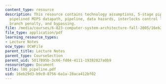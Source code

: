 ```yaml
---
content_type: resource
description: This resource contains technology assumptions, 5-stage pipelined execution,
  pipelined MIPS datapath, pipeline, data hazards, interlocks control logic, jumps,
  branch penalty, and bypassing.
file: /media/courses/6-823-computer-system-architecture-fall-2005/16eb29d3b9c087566a1a28aca412bf02_l06_pipeline.pdf
file_type: application/pdf
learning_resource_types:
- Lecture Notes
ocw_type: OCWFile
parent_title: Lecture Notes
parent_type: CourseSection
parent_uid: 5017895b-3c66-fd04-4111-19382827a0b9
resourcetype: Document
title: l06_pipeline.pdf
uid: 16eb29d3-b9c0-8756-6a1a-28aca412bf02
---
```

